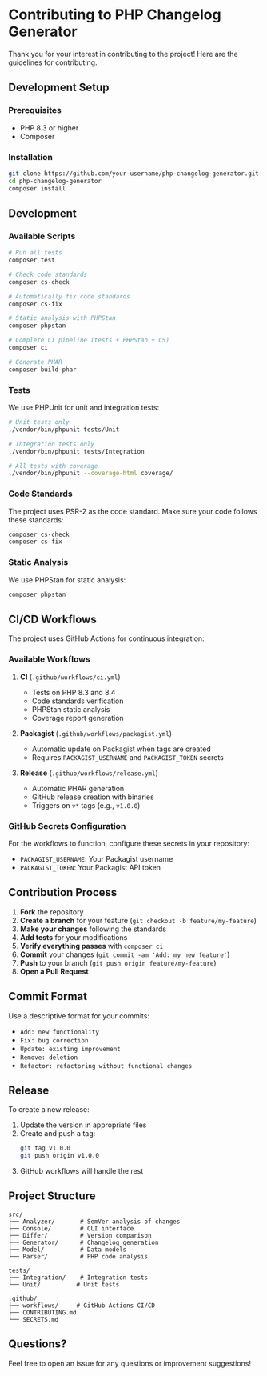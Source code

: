 # Contributing to PHP Changelog Generator

Thank you for your interest in contributing to the project! Here are the guidelines for contributing.

## Development Setup

### Prerequisites

- PHP 8.3 or higher
- Composer

### Installation

```bash
git clone https://github.com/your-username/php-changelog-generator.git
cd php-changelog-generator
composer install
```

## Development

### Available Scripts

```bash
# Run all tests
composer test

# Check code standards
composer cs-check

# Automatically fix code standards
composer cs-fix

# Static analysis with PHPStan
composer phpstan

# Complete CI pipeline (tests + PHPStan + CS)
composer ci

# Generate PHAR
composer build-phar
```

### Tests

We use PHPUnit for unit and integration tests:

```bash
# Unit tests only
./vendor/bin/phpunit tests/Unit

# Integration tests only
./vendor/bin/phpunit tests/Integration

# All tests with coverage
./vendor/bin/phpunit --coverage-html coverage/
```

### Code Standards

The project uses PSR-2 as the code standard. Make sure your code follows these standards:

```bash
composer cs-check
composer cs-fix
```

### Static Analysis

We use PHPStan for static analysis:

```bash
composer phpstan
```

## CI/CD Workflows

The project uses GitHub Actions for continuous integration:

### Available Workflows

1. **CI** (`.github/workflows/ci.yml`)
   - Tests on PHP 8.3 and 8.4
   - Code standards verification
   - PHPStan static analysis
   - Coverage report generation

2. **Packagist** (`.github/workflows/packagist.yml`)
   - Automatic update on Packagist when tags are created
   - Requires `PACKAGIST_USERNAME` and `PACKAGIST_TOKEN` secrets

3. **Release** (`.github/workflows/release.yml`)
   - Automatic PHAR generation
   - GitHub release creation with binaries
   - Triggers on `v*` tags (e.g., `v1.0.0`)

### GitHub Secrets Configuration

For the workflows to function, configure these secrets in your repository:

- `PACKAGIST_USERNAME`: Your Packagist username
- `PACKAGIST_TOKEN`: Your Packagist API token

## Contribution Process

1. **Fork** the repository
2. **Create a branch** for your feature (`git checkout -b feature/my-feature`)
3. **Make your changes** following the standards
4. **Add tests** for your modifications
5. **Verify everything passes** with `composer ci`
6. **Commit** your changes (`git commit -am 'Add: my new feature'`)
7. **Push** to your branch (`git push origin feature/my-feature`)
8. **Open a Pull Request**

## Commit Format

Use a descriptive format for your commits:

- `Add: new functionality`
- `Fix: bug correction`
- `Update: existing improvement`
- `Remove: deletion`
- `Refactor: refactoring without functional changes`

## Release

To create a new release:

1. Update the version in appropriate files
2. Create and push a tag:
   ```bash
   git tag v1.0.0
   git push origin v1.0.0
   ```
3. GitHub workflows will handle the rest

## Project Structure

```
src/
├── Analyzer/       # SemVer analysis of changes
├── Console/        # CLI interface
├── Differ/         # Version comparison
├── Generator/      # Changelog generation
├── Model/          # Data models
└── Parser/         # PHP code analysis

tests/
├── Integration/    # Integration tests
└── Unit/          # Unit tests

.github/
├── workflows/     # GitHub Actions CI/CD
├── CONTRIBUTING.md
└── SECRETS.md
```

## Questions?

Feel free to open an issue for any questions or improvement suggestions!